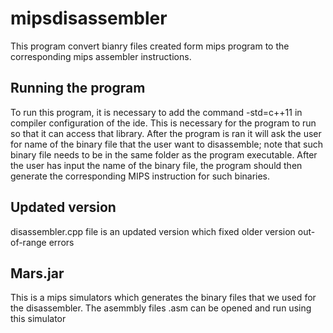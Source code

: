 # mipsdisassembler
This program convert bianry files created form mips program to the corresponding mips assembler instructions.

## Running the program

To run this program, it is necessary to add the command -std=c++11 in compiler configuration of the ide. This is necessary for the program to run so that it can access that library. After the program is ran it will ask the user for name of the binary file that the user want to disassemble; note that such binary file needs to be in the same folder as the program executable. After the user has input the name of the binary file, the program should then generate the corresponding MIPS instruction for such binaries.

## Updated version
disassembler.cpp file is an updated version which fixed older version out-of-range errors

## Mars.jar
This is a mips simulators which generates the binary files that we used for the disassembler.
The asemmbly files  .asm can be opened and run using this simulator 
